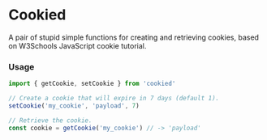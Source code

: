 # Cookied
A pair of stupid simple functions for creating and retrieving cookies, based on W3Schools JavaScript cookie tutorial.

### Usage
```js
import { getCookie, setCookie } from 'cookied'

// Create a cookie that will expire in 7 days (default 1).
setCookie('my_cookie', 'payload', 7)

// Retrieve the cookie.
const cookie = getCookie('my_cookie') // -> 'payload'
```